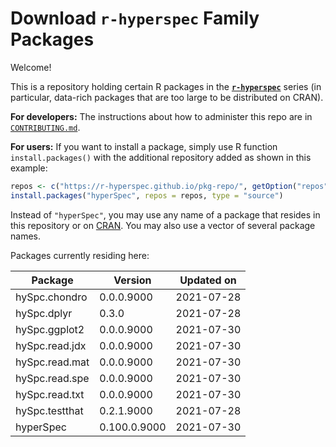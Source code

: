 # Download **`r-hyperspec`** Family Packages

Welcome!

This is a repository holding certain R packages in the [**`r-hyperspec`**](https://r-hyperspec.github.io/) series (in particular, data-rich packages that are too large to be distributed on CRAN).

**For developers:** The instructions about how to administer this repo are in [`CONTRIBUTING.md`](https://github.com/r-hyperspec/pkg-repo/blob/gh-pages/CONTRIBUTING.md).

**For users:** If you want to install a package, simply use R function `install.packages()` with the additional repository added as shown in this example:

```r
repos <- c("https://r-hyperspec.github.io/pkg-repo/", getOption("repos"))
install.packages("hyperSpec", repos = repos, type = "source")
```

Instead of `"hyperSpec"`, you may use any name of a package that resides in this repository or on [CRAN](https://cran.rstudio.com/web/packages/index.html).
You may also use a vector of several package names.


<!-- list of packages: start | DO NOT REMOVE THIS LINE -->

Packages currently residing here:

Package       | Version       | Updated on    
------------- | ------------- | ------------- 
hySpc.chondro | 0.0.0.9000 | 2021-07-28
hySpc.dplyr | 0.3.0 | 2021-07-28
hySpc.ggplot2 | 0.0.0.9000 | 2021-07-30
hySpc.read.jdx | 0.0.0.9000 | 2021-07-30
hySpc.read.mat | 0.0.0.9000 | 2021-07-30
hySpc.read.spe | 0.0.0.9000 | 2021-07-30
hySpc.read.txt | 0.0.0.9000 | 2021-07-30
hySpc.testthat | 0.2.1.9000 | 2021-07-28
hyperSpec | 0.100.0.9000 | 2021-07-30

